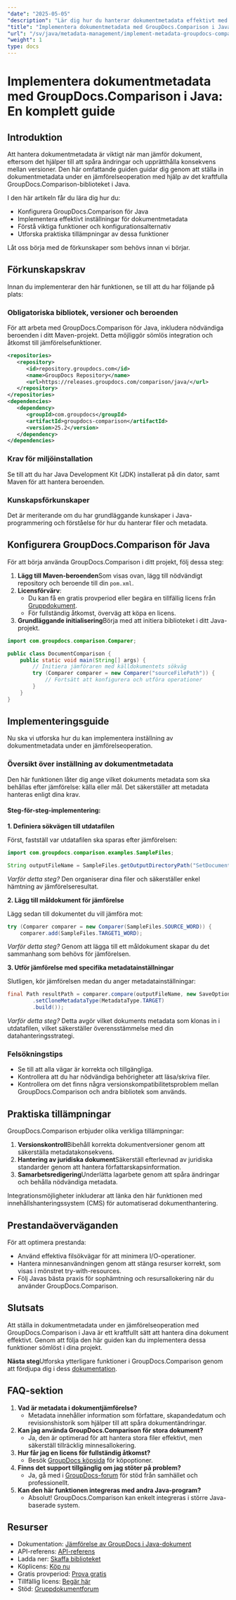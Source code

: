 ```yaml
---
"date": "2025-05-05"
"description": "Lär dig hur du hanterar dokumentmetadata effektivt med GroupDocs.Comparison i Java. Den här guiden behandlar installation, konfiguration och praktiska tillämpningar för bättre dokumenthantering."
"title": "Implementera dokumentmetadata med GroupDocs.Comparison i Java – en komplett guide"
"url": "/sv/java/metadata-management/implement-metadata-groupdocs-comparison-java-guide/"
"weight": 1
type: docs
---
```

# Implementera dokumentmetadata med GroupDocs.Comparison i Java: En komplett guide

## Introduktion

Att hantera dokumentmetadata är viktigt när man jämför dokument, eftersom det hjälper till att spåra ändringar och upprätthålla konsekvens mellan versioner. Den här omfattande guiden guidar dig genom att ställa in dokumentmetadata under en jämförelseoperation med hjälp av det kraftfulla GroupDocs.Comparison-biblioteket i Java.

I den här artikeln får du lära dig hur du:
- Konfigurera GroupDocs.Comparison för Java
- Implementera effektivt inställningar för dokumentmetadata
- Förstå viktiga funktioner och konfigurationsalternativ
- Utforska praktiska tillämpningar av dessa funktioner

Låt oss börja med de förkunskaper som behövs innan vi börjar.

## Förkunskapskrav

Innan du implementerar den här funktionen, se till att du har följande på plats:

### Obligatoriska bibliotek, versioner och beroenden

För att arbeta med GroupDocs.Comparison för Java, inkludera nödvändiga beroenden i ditt Maven-projekt. Detta möjliggör sömlös integration och åtkomst till jämförelsefunktioner.

```xml
<repositories>
   <repository>
      <id>repository.groupdocs.com</id>
      <name>GroupDocs Repository</name>
      <url>https://releases.groupdocs.com/comparison/java/</url>
   </repository>
</repositories>
<dependencies>
   <dependency>
      <groupId>com.groupdocs</groupId>
      <artifactId>groupdocs-comparison</artifactId>
      <version>25.2</version>
   </dependency>
</dependencies>
```

### Krav för miljöinstallation

Se till att du har Java Development Kit (JDK) installerat på din dator, samt Maven för att hantera beroenden.

### Kunskapsförkunskaper

Det är meriterande om du har grundläggande kunskaper i Java-programmering och förståelse för hur du hanterar filer och metadata.

## Konfigurera GroupDocs.Comparison för Java

För att börja använda GroupDocs.Comparison i ditt projekt, följ dessa steg:

1. **Lägg till Maven-beroenden**Som visas ovan, lägg till nödvändigt repository och beroende till din `pom.xml`.
2. **Licensförvärv**:
   - Du kan få en gratis provperiod eller begära en tillfällig licens från [Gruppdokument](https://purchase.groupdocs.com/temporary-license/).
   - För fullständig åtkomst, överväg att köpa en licens.
3. **Grundläggande initialisering**Börja med att initiera biblioteket i ditt Java-projekt.

```java
import com.groupdocs.comparison.Comparer;

public class DocumentComparison {
    public static void main(String[] args) {
        // Initiera jämföraren med källdokumentets sökväg
        try (Comparer comparer = new Comparer("sourceFilePath")) {
            // Fortsätt att konfigurera och utföra operationer
        }
    }
}
```

## Implementeringsguide

Nu ska vi utforska hur du kan implementera inställning av dokumentmetadata under en jämförelseoperation.

### Översikt över inställning av dokumentmetadata

Den här funktionen låter dig ange vilket dokuments metadata som ska behållas efter jämförelse: källa eller mål. Det säkerställer att metadata hanteras enligt dina krav.

#### Steg-för-steg-implementering:

**1. Definiera sökvägen till utdatafilen**

Först, fastställ var utdatafilen ska sparas efter jämförelsen:

```java
import com.groupdocs.comparison.examples.SampleFiles;

String outputFileName = SampleFiles.getOutputDirectoryPath("SetDocumentMetadataTarget");
```

*Varför detta steg?* Den organiserar dina filer och säkerställer enkel hämtning av jämförelseresultat.

**2. Lägg till måldokument för jämförelse**

Lägg sedan till dokumentet du vill jämföra mot:

```java
try (Comparer comparer = new Comparer(SampleFiles.SOURCE_WORD)) {
    comparer.add(SampleFiles.TARGET1_WORD);
```

*Varför detta steg?* Genom att lägga till ett måldokument skapar du det sammanhang som behövs för jämförelsen.

**3. Utför jämförelse med specifika metadatainställningar**

Slutligen, kör jämförelsen medan du anger metadatainställningar:

```java
final Path resultPath = comparer.compare(outputFileName, new SaveOptions.Builder()
        .setCloneMetadataType(MetadataType.TARGET)
        .build());
```

*Varför detta steg?* Detta avgör vilket dokuments metadata som klonas in i utdatafilen, vilket säkerställer överensstämmelse med din datahanteringsstrategi.

### Felsökningstips

- Se till att alla vägar är korrekta och tillgängliga.
- Kontrollera att du har nödvändiga behörigheter att läsa/skriva filer.
- Kontrollera om det finns några versionskompatibilitetsproblem mellan GroupDocs.Comparison och andra bibliotek som används.

## Praktiska tillämpningar

GroupDocs.Comparison erbjuder olika verkliga tillämpningar:

1. **Versionskontroll**Bibehåll korrekta dokumentversioner genom att säkerställa metadatakonsekvens.
2. **Hantering av juridiska dokument**Säkerställ efterlevnad av juridiska standarder genom att hantera författarskapsinformation.
3. **Samarbetsredigering**Underlätta lagarbete genom att spåra ändringar och behålla nödvändiga metadata.

Integrationsmöjligheter inkluderar att länka den här funktionen med innehållshanteringssystem (CMS) för automatiserad dokumenthantering.

## Prestandaöverväganden

För att optimera prestanda:
- Använd effektiva filsökvägar för att minimera I/O-operationer.
- Hantera minnesanvändningen genom att stänga resurser korrekt, som visas i mönstret try-with-resources.
- Följ Javas bästa praxis för sophämtning och resursallokering när du använder GroupDocs.Comparison.

## Slutsats

Att ställa in dokumentmetadata under en jämförelseoperation med GroupDocs.Comparison i Java är ett kraftfullt sätt att hantera dina dokument effektivt. Genom att följa den här guiden kan du implementera dessa funktioner sömlöst i dina projekt.

**Nästa steg**Utforska ytterligare funktioner i GroupDocs.Comparison genom att fördjupa dig i dess [dokumentation](https://docs.groupdocs.com/comparison/java/).

## FAQ-sektion

1. **Vad är metadata i dokumentjämförelse?**
   - Metadata innehåller information som författare, skapandedatum och revisionshistorik som hjälper till att spåra dokumentändringar.
2. **Kan jag använda GroupDocs.Comparison för stora dokument?**
   - Ja, den är optimerad för att hantera stora filer effektivt, men säkerställ tillräcklig minnesallokering.
3. **Hur får jag en licens för fullständig åtkomst?**
   - Besök [GroupDocs köpsida](https://purchase.groupdocs.com/buy) för köpoptioner.
4. **Finns det support tillgänglig om jag stöter på problem?**
   - Ja, gå med i [GroupDocs-forum](https://forum.groupdocs.com/c/comparison) för stöd från samhället och professionellt.
5. **Kan den här funktionen integreras med andra Java-program?**
   - Absolut! GroupDocs.Comparison kan enkelt integreras i större Java-baserade system.

## Resurser

- Dokumentation: [Jämförelse av GroupDocs i Java-dokument](https://docs.groupdocs.com/comparison/java/)
- API-referens: [API-referens](https://reference.groupdocs.com/comparison/java/)
- Ladda ner: [Skaffa biblioteket](https://releases.groupdocs.com/comparison/java/)
- Köplicens: [Köp nu](https://purchase.groupdocs.com/buy)
- Gratis provperiod: [Prova gratis](https://releases.groupdocs.com/comparison/java/)
- Tillfällig licens: [Begär här](https://purchase.groupdocs.com/temporary-license/)
- Stöd: [Gruppdokumentforum](https://forum.groupdocs.com/c/comparison)